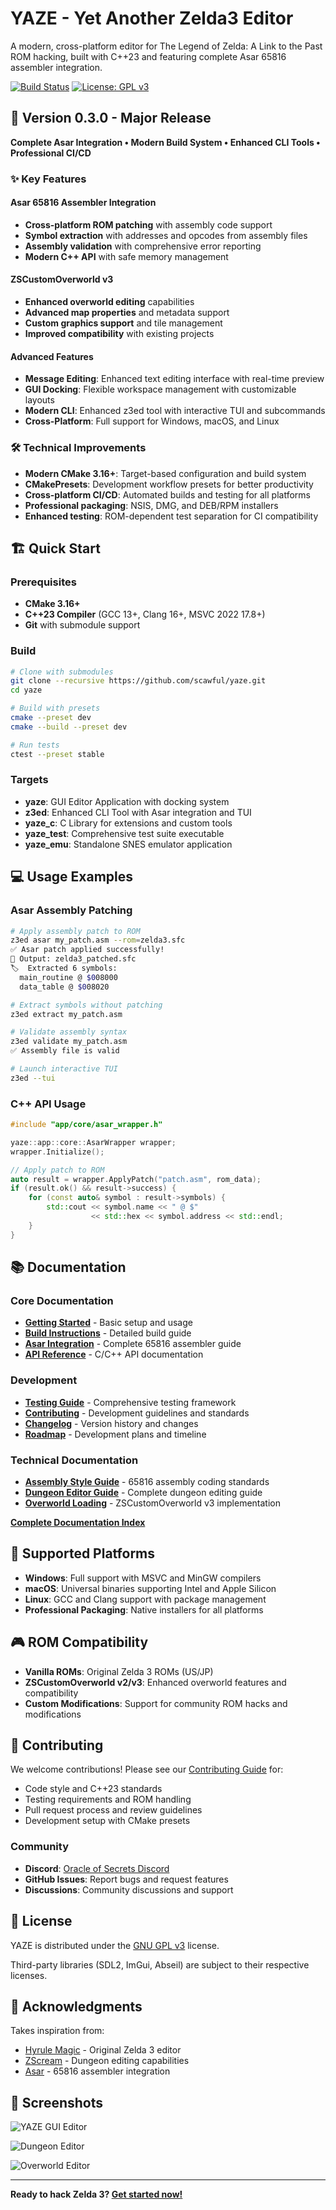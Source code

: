 # YAZE - Yet Another Zelda3 Editor

A modern, cross-platform editor for The Legend of Zelda: A Link to the Past ROM hacking, built with C++23 and featuring complete Asar 65816 assembler integration.

[![Build Status](https://github.com/scawful/yaze/workflows/CI/badge.svg)](https://github.com/scawful/yaze/actions)
[![License: GPL v3](https://img.shields.io/badge/License-GPLv3-blue.svg)](https://www.gnu.org/licenses/gpl-3.0)

## 🚀 Version 0.3.0 - Major Release

**Complete Asar Integration • Modern Build System • Enhanced CLI Tools • Professional CI/CD**

### ✨ Key Features

#### Asar 65816 Assembler Integration
- **Cross-platform ROM patching** with assembly code support
- **Symbol extraction** with addresses and opcodes from assembly files
- **Assembly validation** with comprehensive error reporting
- **Modern C++ API** with safe memory management

#### ZSCustomOverworld v3
- **Enhanced overworld editing** capabilities
- **Advanced map properties** and metadata support
- **Custom graphics support** and tile management
- **Improved compatibility** with existing projects

#### Advanced Features
- **Message Editing**: Enhanced text editing interface with real-time preview
- **GUI Docking**: Flexible workspace management with customizable layouts
- **Modern CLI**: Enhanced z3ed tool with interactive TUI and subcommands
- **Cross-Platform**: Full support for Windows, macOS, and Linux

### 🛠️ Technical Improvements
- **Modern CMake 3.16+**: Target-based configuration and build system
- **CMakePresets**: Development workflow presets for better productivity
- **Cross-platform CI/CD**: Automated builds and testing for all platforms
- **Professional packaging**: NSIS, DMG, and DEB/RPM installers
- **Enhanced testing**: ROM-dependent test separation for CI compatibility

## 🏗️ Quick Start

### Prerequisites
- **CMake 3.16+**
- **C++23 Compiler** (GCC 13+, Clang 16+, MSVC 2022 17.8+)
- **Git** with submodule support

### Build
```bash
# Clone with submodules
git clone --recursive https://github.com/scawful/yaze.git
cd yaze

# Build with presets
cmake --preset dev
cmake --build --preset dev

# Run tests
ctest --preset stable
```

### Targets
- **yaze**: GUI Editor Application with docking system
- **z3ed**: Enhanced CLI Tool with Asar integration and TUI
- **yaze_c**: C Library for extensions and custom tools
- **yaze_test**: Comprehensive test suite executable
- **yaze_emu**: Standalone SNES emulator application

## 💻 Usage Examples

### Asar Assembly Patching
```bash
# Apply assembly patch to ROM
z3ed asar my_patch.asm --rom=zelda3.sfc
✅ Asar patch applied successfully!
📁 Output: zelda3_patched.sfc
🏷️  Extracted 6 symbols:
  main_routine @ $008000
  data_table @ $008020

# Extract symbols without patching
z3ed extract my_patch.asm

# Validate assembly syntax
z3ed validate my_patch.asm
✅ Assembly file is valid

# Launch interactive TUI
z3ed --tui
```

### C++ API Usage
```cpp
#include "app/core/asar_wrapper.h"

yaze::app::core::AsarWrapper wrapper;
wrapper.Initialize();

// Apply patch to ROM
auto result = wrapper.ApplyPatch("patch.asm", rom_data);
if (result.ok() && result->success) {
    for (const auto& symbol : result->symbols) {
        std::cout << symbol.name << " @ $" 
                  << std::hex << symbol.address << std::endl;
    }
}
```

## 📚 Documentation

### Core Documentation
- **[Getting Started](docs/01-getting-started.md)** - Basic setup and usage
- **[Build Instructions](docs/02-build-instructions.md)** - Detailed build guide
- **[Asar Integration](docs/03-asar-integration.md)** - Complete 65816 assembler guide
- **[API Reference](docs/04-api-reference.md)** - C/C++ API documentation

### Development
- **[Testing Guide](docs/A1-testing-guide.md)** - Comprehensive testing framework
- **[Contributing](docs/B1-contributing.md)** - Development guidelines and standards
- **[Changelog](docs/C1-changelog.md)** - Version history and changes
- **[Roadmap](docs/D1-roadmap.md)** - Development plans and timeline

### Technical Documentation
- **[Assembly Style Guide](docs/E1-asm-style-guide.md)** - 65816 assembly coding standards
- **[Dungeon Editor Guide](docs/E2-dungeon-editor-guide.md)** - Complete dungeon editing guide
- **[Overworld Loading](docs/F1-overworld-loading.md)** - ZSCustomOverworld v3 implementation

**[Complete Documentation Index](docs/index.md)**

## 🔧 Supported Platforms

- **Windows**: Full support with MSVC and MinGW compilers
- **macOS**: Universal binaries supporting Intel and Apple Silicon
- **Linux**: GCC and Clang support with package management
- **Professional Packaging**: Native installers for all platforms

## 🎮 ROM Compatibility

- **Vanilla ROMs**: Original Zelda 3 ROMs (US/JP)
- **ZSCustomOverworld v2/v3**: Enhanced overworld features and compatibility
- **Custom Modifications**: Support for community ROM hacks and modifications

## 🤝 Contributing

We welcome contributions! Please see our [Contributing Guide](docs/B1-contributing.md) for:

- Code style and C++23 standards
- Testing requirements and ROM handling
- Pull request process and review guidelines
- Development setup with CMake presets

### Community
- **Discord**: [Oracle of Secrets Discord](https://discord.gg/MBFkMTPEmk)
- **GitHub Issues**: Report bugs and request features
- **Discussions**: Community discussions and support

## 📄 License

YAZE is distributed under the [GNU GPL v3](https://www.gnu.org/licenses/gpl-3.0) license.

Third-party libraries (SDL2, ImGui, Abseil) are subject to their respective licenses.

## 🙏 Acknowledgments

Takes inspiration from:
- [Hyrule Magic](https://www.romhacking.net/utilities/200/) - Original Zelda 3 editor
- [ZScream](https://github.com/Zarby89/ZScreamDungeon) - Dungeon editing capabilities
- [Asar](https://github.com/RPGHacker/asar) - 65816 assembler integration

## 📸 Screenshots

![YAZE GUI Editor](https://github.com/scawful/yaze/assets/47263509/8b62b142-1de4-4ca4-8c49-d50c08ba4c8e)

![Dungeon Editor](https://github.com/scawful/yaze/assets/47263509/d8f0039d-d2e4-47d7-b420-554b20ac626f)

![Overworld Editor](https://github.com/scawful/yaze/assets/47263509/34b36666-cbea-420b-af90-626099470ae4)

---

**Ready to hack Zelda 3? [Get started now!](docs/01-getting-started.md)**